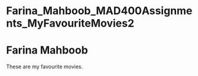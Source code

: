 # Farina_Mahboob_MAD400Assignments_MyFavouriteMovies2
# Farina Mahboob
 These are my favourite movies.
